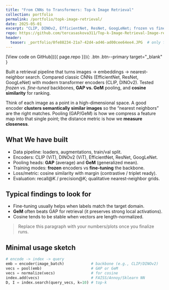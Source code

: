 ```yaml
---
title: "From CNNs to Transformers: Top-k Image Retrieval"
collection: portfolio
permalink: /portfolio/topk-image-retrieval/
date: 2025-05-01
excerpt: "CLIP, DINOv2, EfficientNet, ResNet, GoogLeNet; frozen vs fine-tuned; GAP vs GeM; cosine similarity."
repo: https://github.com/tercasaskova311/Top-k-Image-Retrieval-Image-recognition-
header:
  teaser: _portfolio/0fe88234-21a7-42d4-ad46-ad00cee64ee4.JPG  # only filename
---
```


[View code on GitHub]({{ page.repo }}){: .btn .btn--primary target="_blank" }

Built a retrieval pipeline that turns images → embeddings → nearest-neighbor search. Compared classic CNNs (EfficientNet, ResNet, GoogLeNet) with modern transformer encoders (CLIP, DINOv2). Tested *frozen vs. fine-tuned* backbones, **GAP vs. GeM** pooling, and **cosine similarity** for ranking.

Think of each image as a point in a high-dimensional space. A good encoder **clusters semantically similar images** so the “nearest neighbors” are the right matches. Pooling (GAP/GeM) is how we compress a feature map into that single point; the distance metric is how we **measure closeness**.

## What We have built
- Data pipeline: loaders, augmentations, train/val split.
- Encoders: CLIP (ViT), DINOv2 (ViT), EfficientNet, ResNet, GoogLeNet.
- Pooling heads: **GAP** (average) and **GeM** (generalized mean).
- Training modes: **frozen** encoders vs **fine-tuning** the backbone.
- Loss/metric: cosine similarity with margin (contrastive / triplet ready).
- Evaluation: recall@K / precision@K; qualitative nearest-neighbor grids.

## Typical findings to look for
- Fine-tuning usually helps when labels match the target domain.
- **GeM** often beats GAP for retrieval (it preserves strong local activations).
- Cosine tends to be stable when vectors are length-normalized.

> Replace this paragraph with your numbers/plots once you finalize runs.

## Minimal usage sketch
```python
# encode -> index -> query
emb = encoder(image_batch)            # backbone (e.g., CLIP/DINOv2)
vecs = pool(emb)                      # GAP or GeM
vecs = normalize(vecs)                # for cosine
index.add(vecs)                       # FAISS/Annoy/Sklearn NN
D, I = index.search(query_vecs, k=10) # top-k

